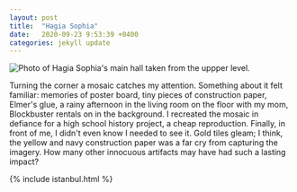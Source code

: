 ```yaml
---
layout: post
title:  "Hagia Sophia"
date:   2020-09-23 9:53:39 +0400
categories: jekyll update
---
```

![Photo of Hagia Sophia's main hall taken from the uppper level. ](https://github.com/havemaps/havemaps.github.io/blob/master/img/2020-09-23-hagia-sophia.png?raw=true "Hagia Sophia, Istanbul")

Turning the corner a mosaic catches my attention. Something about it felt familiar: memories of poster board, tiny pieces of construction paper, Elmer's glue, a rainy afternoon in the living room on the floor with my mom, Blockbuster rentals on in the background. I recreated the mosaic in defiance for a high school history project, a cheap reproduction. Finally, in front of me, I didn't even know I needed to see it. Gold tiles gleam; I think, the yellow and navy construction paper was a far cry from capturing the imagery. How many other innocuous artifacts may have had such a lasting impact?

{% include istanbul.html %}

